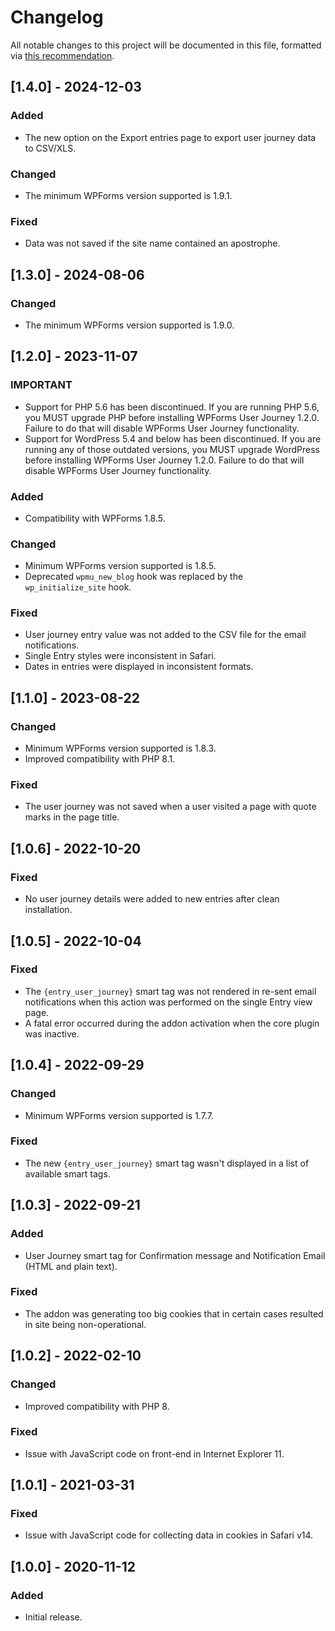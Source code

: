 # Changelog
All notable changes to this project will be documented in this file, formatted via [this recommendation](https://keepachangelog.com/).

## [1.4.0] - 2024-12-03
### Added
- The new option on the Export entries page to export user journey data to CSV/XLS.

### Changed
- The minimum WPForms version supported is 1.9.1.

### Fixed
- Data was not saved if the site name contained an apostrophe.

## [1.3.0] - 2024-08-06
### Changed
- The minimum WPForms version supported is 1.9.0.

## [1.2.0] - 2023-11-07
### IMPORTANT
- Support for PHP 5.6 has been discontinued. If you are running PHP 5.6, you MUST upgrade PHP before installing WPForms User Journey 1.2.0. Failure to do that will disable WPForms User Journey functionality.
- Support for WordPress 5.4 and below has been discontinued. If you are running any of those outdated versions, you MUST upgrade WordPress before installing WPForms User Journey 1.2.0. Failure to do that will disable WPForms User Journey functionality.

### Added
- Compatibility with WPForms 1.8.5.

### Changed
- Minimum WPForms version supported is 1.8.5.
- Deprecated `wpmu_new_blog` hook was replaced by the `wp_initialize_site` hook.

### Fixed
- User journey entry value was not added to the CSV file for the email notifications.
- Single Entry styles were inconsistent in Safari.
- Dates in entries were displayed in inconsistent formats.

## [1.1.0] - 2023-08-22
### Changed
- Minimum WPForms version supported is 1.8.3.
- Improved compatibility with PHP 8.1.

### Fixed
- The user journey was not saved when a user visited a page with quote marks in the page title.

## [1.0.6] - 2022-10-20
### Fixed
- No user journey details were added to new entries after clean installation.

## [1.0.5] - 2022-10-04
### Fixed
- The `{entry_user_journey}` smart tag was not rendered in re-sent email notifications when this action was performed on the single Entry view page.
- A fatal error occurred during the addon activation when the core plugin was inactive.

## [1.0.4] - 2022-09-29
### Changed
- Minimum WPForms version supported is 1.7.7.

### Fixed
- The new `{entry_user_journey}` smart tag wasn't displayed in a list of available smart tags.

## [1.0.3] - 2022-09-21
### Added
- User Journey smart tag for Confirmation message and Notification Email (HTML and plain text).

### Fixed
- The addon was generating too big cookies that in certain cases resulted in site being non-operational.

## [1.0.2] - 2022-02-10
### Changed
- Improved compatibility with PHP 8.

### Fixed
- Issue with JavaScript code on front-end in Internet Explorer 11.

## [1.0.1] - 2021-03-31
### Fixed
- Issue with JavaScript code for collecting data in cookies in Safari v14.

## [1.0.0] - 2020-11-12
### Added
- Initial release.
